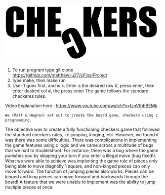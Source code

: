 ![](checkerslogo.png)

1. To run program type git clone https://github.com/matthewliu27/cFinalProject
2. type make, then make run
3. User 1 goes first, and is x. Enter a the desired row #, press enter, then enter desired col #, the press enter
The game follows the standard checkeres rules.


Video Explanation here : https://www.youtube.com/watch?v=IznVthhBEMk

    We (Matt & Hegnan) set out to create the board game, checkers using c programming. 
The objective was to create a fully functioning
checkers game that followed the standard checkers rules, i.e jumping, kinging, etc.
However, we found it was there was some difficulties. There was complications in implementing the game features using c logic and
we came across a multitude of bugs that we had to troubleshoot. For instance, there was a bug where the game punishes you by skipping your turn if you
enter a illegal move (bug fixed!).
What we were able to achieve was implenting the game rule of pieces only being able to move diagnolly 1 square, and non-kinged pieces can 
only move forward. The function of jumping pieces also works. Pieces can be kinged and king pieces can move forward and backwards through the board!
A feature that we were unable to implement was the ability to jump multiple pieces at once. 

